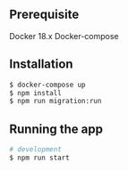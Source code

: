## Prerequisite
Docker 18.x
Docker-compose
## Installation

```bash
$ docker-compose up
$ npm install
$ npm run migration:run
```

## Running the app

```bash
# development
$ npm run start
```
